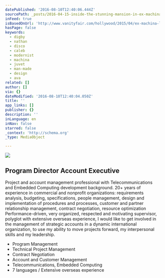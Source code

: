 ```yaml
---
datePublished: '2016-08-10T12:40:06.444Z'
sourcePath: _posts/2016-04-15-inside-the-stunning-mansion-in-ex-machina.md
inFeed: true
isBasedOnUrl: 'http://www.vanityfair.com/hollywood/2015/04/ex-machina-location'
hasPage: false
keywords:
  - digby
  - nathan
  - disco
  - caleb
  - modernist
  - machina
  - juvet
  - man-made
  - design
  - ava
related: []
author: []
via: {}
dateModified: '2016-08-10T12:40:04.050Z'
title: ''
app_links: []
publisher: {}
description: ''
inLanguage: en
inNav: false
starred: false
_context: 'http://schema.org'
_type: MediaObject

---
```

![](https://the-grid-user-content.s3-us-west-2.amazonaws.com/331fc073-32ca-4e2e-80a3-117a08963b3f.jpg)

<article style=""><h1>Program Director Account Executive </h1><p>Project and account management professional with Telecommunications and Embedded Computing development background. 20+ years of experience in commercial and nonprofit organizations: requirements analysis, budgeting, specifications, people management, design and implementation of procedures and processes, customer and partner relationship management, contract negotiation, resource optimization Performance-driven, very organized, respected and motivating supervisor, polyglot with extensive overseas experience, I would like to get involved in the management of strategic accounts in a dynamic international organization, to use my ability to move projects forward, my interpersonal skills and my leadership. </p></article>

* Program Management
* Technical Project Management
* Contract Negotiation
* Account and Customer Management
* Telecommunications, Embedded Computing
* 7 languages / Extensive overseas experience